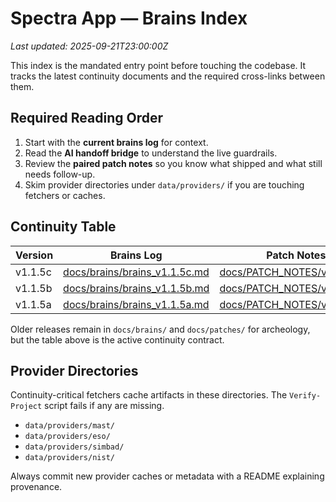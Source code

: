 # Spectra App — Brains Index
_Last updated: 2025-09-21T23:00:00Z_

This index is the mandated entry point before touching the codebase.
It tracks the latest continuity documents and the required cross-links between them.

## Required Reading Order
1. Start with the **current brains log** for context.
2. Read the **AI handoff bridge** to understand the live guardrails.
3. Review the **paired patch notes** so you know what shipped and what still needs follow-up.
4. Skim provider directories under `data/providers/` if you are touching fetchers or caches.

## Continuity Table
| Version | Brains Log | Patch Notes | AI Handoff |
| --- | --- | --- | --- |
| v1.1.5c | [docs/brains/brains_v1.1.5c.md](brains_v1.1.5c.md) | [docs/PATCH_NOTES/v1.1.5c.txt](../PATCH_NOTES/v1.1.5c.txt) | [docs/brains/ai_handoff.md](ai_handoff.md) |
| v1.1.5b | [docs/brains/brains_v1.1.5b.md](brains_v1.1.5b.md) | [docs/PATCH_NOTES/v1.1.5b.txt](../PATCH_NOTES/v1.1.5b.txt) | [docs/brains/ai_handoff.md](ai_handoff.md) |
| v1.1.5a | [docs/brains/brains_v1.1.5a.md](brains_v1.1.5a.md) | [docs/PATCH_NOTES/v1.1.5a.txt](../PATCH_NOTES/v1.1.5a.txt) | [docs/brains/ai_handoff.md](ai_handoff.md) |

Older releases remain in `docs/brains/` and `docs/patches/` for archeology, but the table above is the active continuity contract.

## Provider Directories
Continuity-critical fetchers cache artifacts in these directories. The `Verify-Project` script fails if any are missing.
- `data/providers/mast/`
- `data/providers/eso/`
- `data/providers/simbad/`
- `data/providers/nist/`

Always commit new provider caches or metadata with a README explaining provenance.

